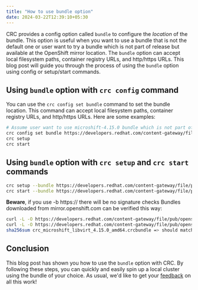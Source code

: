 ```yaml
---
title: "How to use bundle option"
date: 2024-03-22T12:39:10+05:30
---
```


CRC provides a config option called `bundle` to configure the _location_ of the bundle. This option is useful when you
want to use a bundle that is not the default one or user want to try a bundle which is not part of release but available
at the OpenShift mirror location. The `bundle` option can accept local filesystem paths, container registry URLs, and
http/https URLs. This blog post will guide you through the process of using the `bundle` option using config or
setup/start commands.

## Using `bundle` option with `crc config` command

You can use the `crc config set bundle` command to set the bundle location. This command can accept local filesystem paths,
container registry URLs, and http/https URLs. Here are some examples:

```bash
# Assume user want to use microshift-4.15.0 bundle which is not part of crc release but available at the OpenShift mirror location
crc config set bundle https://developers.redhat.com/content-gateway/file/pub/openshift-v4/clients/crc/bundles/microshift/4.15.0/crc_microshift_libvirt_4.15.0_amd64.crcbundle
crc setup
crc start
```

## Using `bundle` option with `crc setup` and `crc start` commands
```bash
crc setup --bundle https://developers.redhat.com/content-gateway/file/pub/openshift-v4/clients/crc/bundles/microshift/4.15.0/crc_microshift_libvirt_4.15.0_amd64.crcbundle
crc start --bundle https://developers.redhat.com/content-gateway/file/pub/openshift-v4/clients/crc/bundles/microshift/4.15.0/crc_microshift_libvirt_4.15.0_amd64.crcbundle
```

**Beware**, if you use -b https:// there will be no signature checks
Bundles downloaded from mirror.openshift.com can be verified this way:
```bash
curl -L -O https://developers.redhat.com/content-gateway/file/pub/openshift-v4/clients/crc/bundles/microshift/4.15.0/crc_microshift_libvirt_4.15.0_amd64.crcbundle
curl -L -O https://developers.redhat.com/content-gateway/file/pub/openshift-v4/clients/crc/bundles/microshift/4.15.0/crc_microshift_libvirt_4.15.0_amd64.crcbundle.sha256
sha256sum crc_microshift_libvirt_4.15.0_amd64.crcbundle => should match with the content of crc_microshift_libvirt_4.15.0_amd64.crcbundle.sha256
```

## Conclusion
This blog post has shown you how to use the `bundle` option with CRC. By following these steps, you can quickly and easily
spin up a local cluster using the bundle of your choice.
As usual, we'd like to get your [feedback](https://github.com/crc-org/crc/issues/new/choose) on all this work!